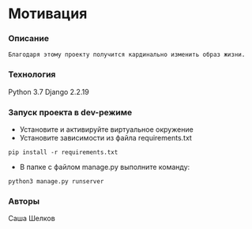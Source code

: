 # Мотивация
### Описание 
    Благодаря этому проекту получится кардинально изменить образ жизни.
### Технология 
Python 3.7
Django 2.2.19
### Запуск проекта в dev-режиме
- Установите и активируйте виртуальное окружение
- Установите зависимости из файла requirements.txt
```
pip install -r requirements.txt
``` 
- В папке с файлом manage.py выполните команду:
```
python3 manage.py runserver
```
### Авторы
Саша Шелков